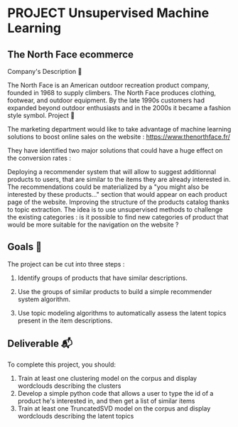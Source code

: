  # PROJECT Unsupervised Machine Learning

## The North Face ecommerce

Company's Description 📇

The North Face is an American outdoor recreation product company, founded in 1968 to supply climbers. The North Face produces clothing, footwear, and outdoor equipment. By the late 1990s customers had expanded beyond outdoor enthusiasts and in the 2000s it became a fashion style symbol.
Project 🚧

The marketing department would like to take advantage of machine learning solutions to boost online sales on the website : https://www.thenorthface.fr/

They have identified two major solutions that could have a huge effect on the conversion rates :

Deploying a recommender system that will allow to suggest additionnal products to users, that are similar to the items they are already interested in. The recommendations could be materialized by a "you might also be interested by these products..." section that would appear on each product page of the website.
Improving the structure of the products catalog thanks to topic extraction. The idea is to use unsupervised methods to challenge the existing categories : is it possible to find new categories of product that would be more suitable for the navigation on the website ?

## Goals 🎯

The project can be cut into three steps :

 1. Identify groups of products that have similar descriptions.

 2. Use the groups of similar products to build a simple recommender system algorithm.

 3. Use topic modeling algorithms to automatically assess the latent topics present in the item descriptions.

## Deliverable 📬

To complete this project, you should:

1. Train at least one clustering model on the corpus and display wordclouds describing the clusters
2. Develop a simple python code that allows a user to type the id of a product he's interested in, and then get a list of similar items
3. Train at least one TruncatedSVD model on the corpus and display wordclouds describing the latent topics

